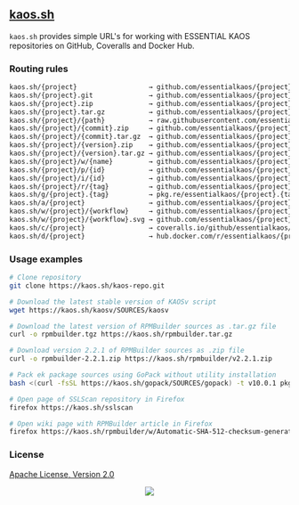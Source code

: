 ## [kaos.sh](https://kaos.sh)

`kaos.sh` provides simple URL's for working with ESSENTIAL KAOS repositories on GitHub, Coveralls and Docker Hub.

### Routing rules

```perl
kaos.sh/{project}                  → github.com/essentialkaos/{project}
kaos.sh/{project}.git              → github.com/essentialkaos/{project}.git
kaos.sh/{project}.zip              → github.com/essentialkaos/{project}/archive/master.zip
kaos.sh/{project}.tar.gz           → github.com/essentialkaos/{project}/archive/master.tar.gz
kaos.sh/{project}/{path}           → raw.githubusercontent.com/essentialkaos/{project}/master/{path}
kaos.sh/{project}/{commit}.zip     → github.com/essentialkaos/{project}/archive/{commit}.zip
kaos.sh/{project}/{commit}.tar.gz  → github.com/essentialkaos/{project}/archive/{commit}.tar.gz
kaos.sh/{project}/{version}.zip    → github.com/essentialkaos/{project}/archive/{version}.zip
kaos.sh/{project}/{version}.tar.gz → github.com/essentialkaos/{project}/archive/{version}.tar.gz
kaos.sh/{project}/w/{name}         → github.com/essentialkaos/{project}/wiki/{name}
kaos.sh/{project}/p/{id}           → github.com/essentialkaos/{project}/pull/{name}
kaos.sh/{project}/i/{id}           → github.com/essentialkaos/{project}/issue/{name}
kaos.sh/{project}/r/{tag}          → github.com/essentialkaos/{project}/releases/tag/{tag}
kaos.sh/g/{project}.{tag}          → pkg.re/essentialkaos/{project}.{tag}?docs
kaos.sh/a/{project}                → github.com/essentialkaos/{project}/actions
kaos.sh/w/{project}/{workflow}     → github.com/essentialkaos/{project}/actions?query=workflow:{workflow}
kaos.sh/w/{project}/{workflow}.svg → github.com/essentialkaos/{project}/workflows/{workflow}/badge.svg
kaos.sh/c/{project}                → coveralls.io/github/essentialkaos/{project}
kaos.sh/d/{project}                → hub.docker.com/r/essentialkaos/{project}
```

### Usage examples

```bash
# Clone repository
git clone https://kaos.sh/kaos-repo.git
```

```bash
# Download the latest stable version of KAOSv script
wget https://kaos.sh/kaosv/SOURCES/kaosv
```

```bash
# Download the latest version of RPMBuilder sources as .tar.gz file
curl -o rpmbuilder.tgz https://kaos.sh/rpmbuilder.tar.gz
```

```bash
# Download version 2.2.1 of RPMBuilder sources as .zip file
curl -o rpmbuilder-2.2.1.zip https://kaos.sh/rpmbuilder/v2.2.1.zip
```

```bash
# Pack ek package sources using GoPack without utility installation
bash <(curl -fsSL https://kaos.sh/gopack/SOURCES/gopack) -t v10.0.1 pkg.re/essentialkaos/ek.v10
```

```bash
# Open page of SSLScan repository in Firefox
firefox https://kaos.sh/sslscan
```

```bash
# Open wiki page with RPMBuilder article in Firefox
firefox https://kaos.sh/rpmbuilder/w/Automatic-SHA-512-checksum-generation
```

### License

[Apache License, Version 2.0](https://www.apache.org/licenses/LICENSE-2.0)

<p align="center"><a href="https://essentialkaos.com"><img src="https://gh.kaos.st/ekgh.svg"/></a></p>
